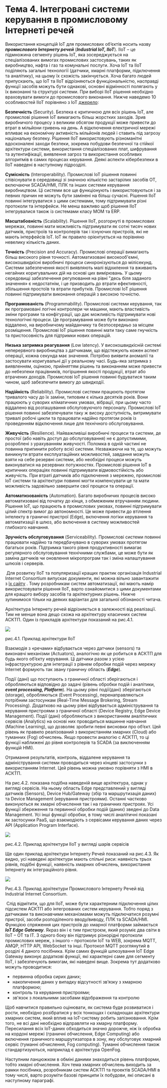 # Тема 4. Інтегровані системи керування в промисловому Інтернеті речей 

Використання концепцій IoT для промислових об’єктів носить назву ***промислового Інтернету речей*** (***Industrial IoT, IIoT***). IIoT – це підмножина сегменту рішень IoT, яка зосереджується на спеціалізованих вимогах промислових застосувань, таких як виробництво, нафта і газ та комунальні послуги. Хоча IoT та IIoT поділяють загальні технології (датчики, хмарні платформи, підключення та аналітику), на цьому їх схожість закінчується. Хоча багато людей припускають, що IoT та IIoT відрізняються функціональністю, насправді функції засобів можуть бути однакові, основні відмінності полягають у їх виконанні та структурі системи. При виборі IIoT рішення необхідно враховувати вимоги до промислового виконання. Нижче наведемо 10 особливостей IIoT порівняно з IoT [джерело](https://strategyofthings.io/industrial-iot?utm_source=IIoT-World.com.com&utm_medium=iiot-world.com/news/ ):

**Безпечність** (Security). Безпека є критичною для всіх рішень IoT, але промислові рішення IoT вимагають більш жорстких заходів. Зрив виробничого процесу з великим обсягом продукції може привести до втрат в мільйони гривень на день. А відключення електричної мережі впливає на економічну активність мільйонів людей і ставить під загрозу національну безпеку. Рішення IIoT використовують різноманітні вдосконалені заходи безпеки, зокрема побудови безпечної та стійкої архітектури системи, використання спеціалізованих плат, шифрування та аутентифікації, виявлення загроз та використання особливих алгоритмів в самих процесах керування. Деякі аспекти кібербезпеки в IIoT наведені в наступному підрозділі.  

**Сумісність** (Interoperability). Промислові IoT рішення повинні співіснувати в середовищі зі значною кількістю застарілих засобів OT, включаючи SCADA/HMI, ПЛК та інших системи керування виробництвом. Ці системи все ще функціонують і використовуються і за певних причин не можуть бути замінені на більш сучасні. Рішення IIoT повинні інтегруватися з цими системами, тому підтримувати різні протоколи та інтерфейси. Не менш важливо щоб рішення IIoT інтегрувалися також із системами класу MOM та ERP. 

**Масштабовність** (Scalability). Рішення IIoT, розгорнуті в промислових мережах, повинні мати можливість підтримувати як сотні тисяч нових датчиків, пристроїв та контролерів так і існуючих пристроїв, які не мають інтерфейсів IoT. IoT як правило орієнтується на порівняно невелику кількість даних. 

**Точність** (Precision and Accuracy). Промислові операції вимагають більш високого рівня точності. Автоматизовані високооб'ємні, високошвидкісні виробничі процеси синхронізуються до мілісекунд. Системи забезпечення якості виявляють малі відхилення та вживають негайних коригувальних дій на основі цих вимірювань. У цьому середовищі забезпечення регулювання на рівні "десь біля заданого значення» є недостатнім, і це призводить до втрати ефективності, збільшення простоїв та втрати прибутків. Промислові IoT рішення повинні підтримувати виконання операцій з високою точністю. 

**Програмованість** (Programmability). Промислові системи керування, так як програмовані логічні контролери чи машини, мають властивість зміни програми та конфігурації, що дає можливість підтримувати нові технологічні процеси. Це програмування може бути виконано віддалено, на виробничому майданчику та безпосередньо за місцем розміщення. Промислові IoT рішення повинні мати таку саме гнучкість та пристосовність для підтримки нових операцій. 

**Низька затримка реагування** (Low latency). У високошвидкісній системі неперервного виробництва з датчиками, що відстежують кожен аспект операції, кожна секунда має значення. Потрібно виявити аномалії та застосувати коригувальні дії у реальному часі. Будь-яка затримка з виявленням, оцінкою, прийняттям рішень та виконанням може привести до небезпеки працівників, погіршення якості продукції, втрат або втрачених доходів. Промислові IoT рішення повинні будуватися таким чином, щоб забезпечити вимогу до швидкодії. 

**Надійність** (Reliability). Промислові системи працюють протягом тривалого часу до їх заміни, типовим є кілька десятків років. Вони працюють у суворих кліматичних умовах, вібрації, при цьому часто віддалено від розташування обслуговуючого персоналу. Промислові IoT рішення повинні забезпечувати таку ж високу доступність, витримувати тривалі робочі цикли та працювати надійно протягом років із проведенням відключення лише для технічного обслуговування. 

**Живучість** (Resilience). Найважливіші виробничі процеси та системи, де простої (або навіть доступ до обслуговування) не є допустимими, розроблені з урахуванням живучості. Поломка в одній частині не повинна припинити роботу всієї системи. Незважаючи на те, що можуть виникнути втрати експлуатаційних можливостей, завдання можуть взяти на себе резервні системи, або необхідні процеси можуть виконуватися на резервних потужностях. Промислові рішення IoT в критичних операціях повинні підтримувати відмовостійкість або живучість. При втраті датчиків або підключення з мережею, промислові IoT системи та архітектури повинні могти компенсувати це та мати можливість задовільно завершити свої процеси та операції.

**Автоматизованість** (Automation). Багато виробничих процесів високо автоматизовані від початку до кінця, з обмеженим втручанням людини. Рішення IoT, що працюють в промислових умовах, повинні підтримувати цілий спектр вимог до автономності. Це може привести до втілення інтелекту в граничні пристрої (Edge), включення логіки керування та автоматизації в шлюз, або включення в систему можливостей глибокого навчання. 

**Зручність обслуговування** (Serviceability). Промислові системи повинні працювати надійно та передбачувано в суворих умовах протягом багатьох років. Підтримка такого рівня продуктивності вимагає регулярного обслуговування технічними службами, це може бути як заміна датчиків чи оновлення мікропрограм так і зміна налаштування шлюзів і серверів. 

​      Для розвитку IIoT та популяризації кращих практик організація Industrial Internet Consortium випускає документи, які можна вільно завантажити з [їх сайту](https://www.iiconsortium.org) . Тому розробникам систем автоматизації, які мають намір використовувати рішення IIoT, варто ознайомитися з цими документами для кращого вибору засобів та архітектурних рішень. Нижче зупинимося тільки на деяких варіантах для загальної обізнаності читача.  

Архітектура Інтернету речей відрізняється в залежності від реалізації. Тим не менше вона дещо схожа на архітектуру класичних систем АСКТП. Один із прикладів архітектури показаний на рис.4.1. 

![](iiotmedia/9_30.png)                               

рис.4.1. Приклад архітектури IIoT

Взаємодія з «речами» відбувається через датчики (sensors) та виконавчі механізми (Actuators), аналогічно як це робиться в АСКТП для будь якого об’єкту керування. Ці датчики разом з усією інфраструктурою для інтеграції з рівнем обробки подій через мережу Internet формують так звану граничну область (***Edge***). 

Події (дані) що поступають з граничної області зберігаються і обробляються відповідно до задачі (рівень обробки подій і аналітики, ***event processing, Platform***). На цьому рівні події(дані) зберігаються (storage), обробляються (Event Processing), перенаправляються потрібним застосункам (Real-Time Message Brokering, Stream Processing). Додатково на цьому рівні відбувається адміністрування та керування пристроями з граничної області (Device Registry, Edge Device Management). Події (дані) обробляються з використанням аналітичних сервісів (Analytics) на основі них проводиться машинне навчання (Machine Learning), що дозволяє зробити певні висновки про об’єкт. Цей рівень як правило реалізований з використанням хмарних (Cloud) або туманних (Fog) обчислень. Якщо провести аналогію с АСКТП, то ці функції наближені до рівня контролерів та SCADA (за виключенням функцій HMI).    

Отримання результатів, контроль, віддалене керування та адміністрування системи проводиться через кінцеві застосунки з використанням Internet. Цей рівень можна умовно порівняти з HMI в АСКТП.  

На рис.4.2. показана подібна наведеній вище архітектура, однак у вигляді сервісів. На ньому область Edge представлений у вигляді датчиків (Sensors), Device Hub/Gateway (збір та маршрутизація даних) та Device Management (керування пристроями). Останні частково виконуються як хмарні обчислення так і на граничних пристроях. Усі функції збереження та первинної обробки подій (даних) зведені до Data Management. Усі інші функції обробки, в тому числі аналітичні показані як застосунки PaaS, що взаємодіють з сервісами керування даних через API (Application Program Interface).     

![](iiotmedia/9_31.png) 

рис.4.2. Приклад архітектури IIoT у вигляді шарів сервісів

Ще один приклад архітектури Інтернету Речей показаний на рис.4.3. Як видно, усі наведені архітектури мають спільні риси: наявність трьох рівнів, подібні функції, наявність хмарних обчислень, використання Інтернету як інтеграційного рівня.  

![](iiotmedia/9_32.png) 

Рис.4.3. Приклад архітектури Промислового Інтернету Речей від Industrial Internet Consortium.

​      Слід відмітити, що для IIoT, може бути характерним підключення цілих підсистем АСКТП або інтегрованих систем керування. Тобто поряд з датчиками та виконавчими механізмами можуть підключатися розумні пристрої, засоби розподіленого вводу/виводу, ПЛК та SCADA/HMI. Функцією спряження цих пристроїв до хмарної платформи займається ***IoT Edge Gateway***. Якраз він і є тим пристроєм, який розуміє два світи в IIoT – OT та IT. З одного боку він підтримує різнорідні протоколи промислових мереж, з іншого – протоколи IoT та WEB, зокрема MQTT, AMQP, HTTP API, WebSocket та інші. Протокол MQTT розглянутий в розділі 4 даного посібника. Крім самих функцій шлюзування  IoT Edge Gateway виконує додаткові функції, які характерні саме для сегменту IIoT, і забезпечують вимогам, які наведені вище. Зокрема тут додатково можуть проводитися:

- первинна обробка сирих даних;
- накопичення даних у випадку відсутності зв’язку з хмарною платформою;
- контроль та керування пристроями;
- зв'язок з локальними засобами відображення та контролю

Щоб навчитися правильно оцінювати, як система буде розвиватися і рости, необхідно розібратися у всіх тонкощах і складнощах архітектури хмарних систем, який вплив на IoT-систему робить запізнювання. Крім того, не всі дані необхідно відправляти на хмарну платформу. Пересилання всіх IoT-даних обходиться значно дорожче, ніж їх обробка на кордоні мережі (граничні обчислення, Edge Computing) або включення граничного маршрутизатора в зону, яку обслуговує хмарний сервіс (туманні обчислення, Fog computing). Туманні обчислення також стандартизуються, наприклад є архітектура OpenFog.

Наступним ланцюжком в обміні даними знаходиться рівень платформи, тобто хмарні обчислення. Хоч тема хмарних обчислень виходить за рамки посібника, розробникам систем АСКТП та проектів SCADA/HMI в тому числі, варто розуміти базові принципи їх побудови, які описані в наступному параграфі. 

